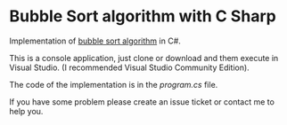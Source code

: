 # Bubble Sort algorithm with C Sharp
Implementation of [bubble sort algorithm](https://en.wikipedia.org/wiki/Bubble_sort) in C#.

This is a console application, just clone or download and them execute in Visual Studio. (I recommended Visual Studio Community Edition).

The code of the implementation is in the *program.cs* file.

If you have some problem please create an issue ticket or contact me to help you.
